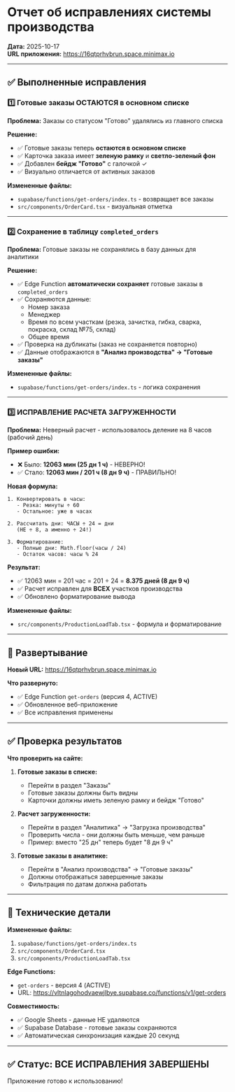 # Отчет об исправлениях системы производства

**Дата:** 2025-10-17  
**URL приложения:** https://16qtprhvbrun.space.minimax.io

---

## ✅ Выполненные исправления

### 1️⃣ **Готовые заказы ОСТАЮТСЯ в основном списке**

**Проблема:** Заказы со статусом "Готово" удалялись из главного списка

**Решение:**
- ✅ Готовые заказы теперь **остаются в основном списке**
- ✅ Карточка заказа имеет **зеленую рамку** и **светло-зеленый фон**
- ✅ Добавлен **бейдж "Готово"** с галочкой ✓
- ✅ Визуально отличается от активных заказов

**Измененные файлы:**
- `supabase/functions/get-orders/index.ts` - возвращает все заказы
- `src/components/OrderCard.tsx` - визуальная отметка

---

### 2️⃣ **Сохранение в таблицу `completed_orders`**

**Проблема:** Готовые заказы не сохранялись в базу данных для аналитики

**Решение:**
- ✅ Edge Function **автоматически сохраняет** готовые заказы в `completed_orders`
- ✅ Сохраняются данные:
  - Номер заказа
  - Менеджер
  - Время по всем участкам (резка, зачистка, гибка, сварка, покраска, склад №75, склад)
  - Общее время
- ✅ Проверка на дубликаты (заказ не сохраняется повторно)
- ✅ Данные отображаются в **"Анализ производства" → "Готовые заказы"**

**Измененные файлы:**
- `supabase/functions/get-orders/index.ts` - логика сохранения

---

### 3️⃣ **ИСПРАВЛЕНИЕ РАСЧЕТА ЗАГРУЖЕННОСТИ**

**Проблема:** Неверный расчет - использовалось деление на 8 часов (рабочий день)

**Пример ошибки:**
- ❌ Было: **12063 мин (25 дн 1 ч)** - НЕВЕРНО!
- ✅ Стало: **12063 мин / 201 ч (8 дн 9 ч)** - ПРАВИЛЬНО!

**Новая формула:**
```
1. Конвертировать в часы:
   - Резка: минуты ÷ 60
   - Остальное: уже в часах

2. Рассчитать дни: ЧАСЫ ÷ 24 = дни
   (НЕ ÷ 8, а именно ÷ 24!)

3. Форматирование:
   - Полные дни: Math.floor(часы / 24)
   - Остаток часов: часы % 24
```

**Результат:**
- ✅ 12063 мин = 201 час = 201 ÷ 24 = **8.375 дней (8 дн 9 ч)**
- ✅ Расчет исправлен для **ВСЕХ** участков производства
- ✅ Обновлено форматирование вывода

**Измененные файлы:**
- `src/components/ProductionLoadTab.tsx` - формула и форматирование

---

## 🚀 Развертывание

**Новый URL:** https://16qtprhvbrun.space.minimax.io

**Что развернуто:**
- ✅ Edge Function `get-orders` (версия 4, ACTIVE)
- ✅ Обновленное веб-приложение
- ✅ Все исправления применены

---

## ✅ Проверка результатов

**Что проверить на сайте:**

1. **Готовые заказы в списке:**
   - Перейти в раздел "Заказы"
   - Готовые заказы должны быть видны
   - Карточки должны иметь зеленую рамку и бейдж "Готово"

2. **Расчет загруженности:**
   - Перейти в раздел "Аналитика" → "Загрузка производства"
   - Проверить числа - они должны быть меньше, чем раньше
   - Пример: вместо "25 дн" теперь будет "8 дн 9 ч"

3. **Готовые заказы в аналитике:**
   - Перейти в "Анализ производства" → "Готовые заказы"
   - Должны отображаться завершенные заказы
   - Фильтрация по датам должна работать

---

## 📝 Технические детали

**Измененные файлы:**
1. `supabase/functions/get-orders/index.ts`
2. `src/components/OrderCard.tsx`
3. `src/components/ProductionLoadTab.tsx`

**Edge Functions:**
- `get-orders` - версия 4 (ACTIVE)
- URL: https://vltnlagohodvaewjlbye.supabase.co/functions/v1/get-orders

**Совместимость:**
- ✅ Google Sheets - данные НЕ удаляются
- ✅ Supabase Database - готовые заказы сохраняются
- ✅ Автоматическая синхронизация каждые 20 секунд

---

## ✅ Статус: ВСЕ ИСПРАВЛЕНИЯ ЗАВЕРШЕНЫ

Приложение готово к использованию!
